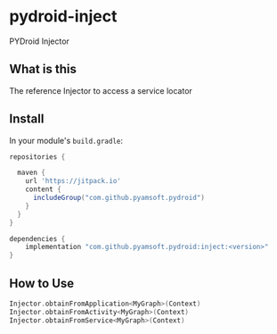 # pydroid-inject
PYDroid Injector

## What is this

The reference Injector to access a service locator

## Install

In your module's `build.gradle`:
```groovy
repositories {

  maven {
    url 'https://jitpack.io'
    content {
      includeGroup("com.github.pyamsoft.pydroid")
    }
  }
}

dependencies {
    implementation "com.github.pyamsoft.pydroid:inject:<version>"
}
```

## How to Use

```kotlin
Injector.obtainFromApplication<MyGraph>(Context)
Injector.obtainFromActivity<MyGraph>(Context)
Injector.obtainFromService<MyGraph>(Context)
```
